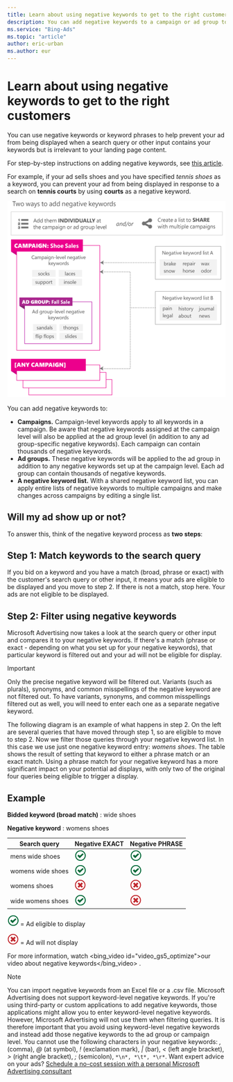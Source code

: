 ```yaml
---
title: Learn about using negative keywords to get to the right customers
description: You can add negative keywords to a campaign or ad group to help prevent paying for clicks from people who aren’t interested in your product.
ms.service: "Bing-Ads"
ms.topic: "article"
author: eric-urban
ms.author: eur
---
```


# Learn about using negative keywords to get to the right customers

You can use negative keywords or keyword phrases to help prevent your ad from being displayed when a search query or other input contains your keywords but is irrelevant to your landing page content.

For step-by-step instructions on adding negative keywords, see [this article](./hlp_BA_PROC_AddNegativeKeywords.md).

For example, if your ad sells shoes and you have specified *tennis shoes* as a keyword, you can prevent your ad from being displayed in response to a search on **tennis courts** by using **courts** as a negative keyword.

![Negative keyword options](../images/BA_Conc_NKWoptions.png)

You can add negative keywords to:

- **Campaigns.** Campaign-level keywords apply to all keywords in a campaign. Be aware that negative keywords assigned at the campaign level will also be applied at the ad group level (in addition to any ad group-specific negative keywords). Each campaign can contain thousands of negative keywords.
- **Ad groups.** These negative keywords will be applied to the ad group in addition to any negative keywords set up at the campaign level. Each ad group can contain thousands of negative keywords.
- **A negative keyword list.** With a shared negative keyword list, you can apply entire lists of negative keywords to multiple campaigns and make changes across campaigns by editing a single list.

## Will my ad show up or not?

To answer this, think of the negative keyword process as **two steps**:

## Step 1: Match keywords to the search query

If you bid on a keyword and you have a match (broad, phrase or exact) with the customer's search query or other input, it means your ads are eligible to be displayed and you move to step 2. If there is not a match, stop here. Your ads are not eligible to be displayed.

## Step 2: Filter using negative keywords

Microsoft Advertising now takes a look at the search query or other input and compares it to your negative keywords. If there's a match (phrase or exact -  depending on what you set up for your negative keywords), that particular keyword is filtered out and your ad will not be eligible for display.

> [!IMPORTANT]
> Only the precise negative keyword will be filtered out. Variants (such as plurals), synonyms, and common misspellings of the negative keyword are not filtered out. To have variants, synonyms, and common misspellings filtered out as well, you will need to enter each one as a separate negative keyword.

The following diagram is an example of what happens in step 2. On the left are several queries that have moved through step 1, so are eligible to move to step 2. Now we filter those queries through your negative keyword list. In this case we use just one negative keyword entry: *womens shoes*. The table shows the result of setting that keyword to either a phrase match or an exact match. Using a phrase match for your negative keyword has a more significant impact on your potential ad displays, with only two of the original four queries being eligible to trigger a display.

## Example

**Bidded keyword (broad match)** : wide shoes

**Negative keyword** : womens shoes

|Search query|Negative EXACT|Negative PHRASE|
|---|---|---|
|mens wide shoes|![Yes](../images/Global_Icon_CheckMark.png)|![Yes](../images/Global_Icon_CheckMark.png)|
|womens wide shoes|![Yes](../images/Global_Icon_CheckMark.png)|![Yes](../images/Global_Icon_CheckMark.png)|
|womens shoes|![No](../images/Global_Icon_Xmark.png)|![No](../images/Global_Icon_Xmark.png)|
|wide womens shoes|![Yes](../images/Global_Icon_CheckMark.png)|![No](../images/Global_Icon_Xmark.png)|

![Yes](../images/Global_Icon_CheckMark.png) = Ad eligible to display

![No](../images/Global_Icon_Xmark.png) = Ad will not display

For more information, watch
<bing_video id="video_gs5_optimize">our video about negative keywords</bing_video>
.

> [!NOTE]
> You can import negative keywords from an Excel file or a .csv file.
> Microsoft Advertising does not support keyword-level negative keywords. If you're using third-party or custom applications to add negative keywords, those applications might allow you to enter keyword-level negative keywords. However, Microsoft Advertising will not use them when filtering queries. It is therefore important that you avoid using keyword-level negative keywords and instead add those negative keywords to the ad group or campaign level.
> You cannot use the following characters in your negative keywords: *,* (comma), *@* (at symbol), *!* (exclamation mark), *|* (bar), *&lt;* (left angle bracket), *&gt;* (right angle bracket), *;* (semicolon), ```*\n*, *\t*, *\r*```.
> Want expert advice on your ads? [Schedule a no-cost session with a personal Microsoft Advertising consultant](https://go.microsoft.com/fwlink?LinkId=837456)


